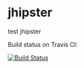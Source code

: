 # jhipster
test jhipster

Build status on Travis CI:

[![Build Status](https://travis-ci.org/julienguiraud/jhipster.svg?branch=master)](https://travis-ci.org/julienguiraud/jhipster)
